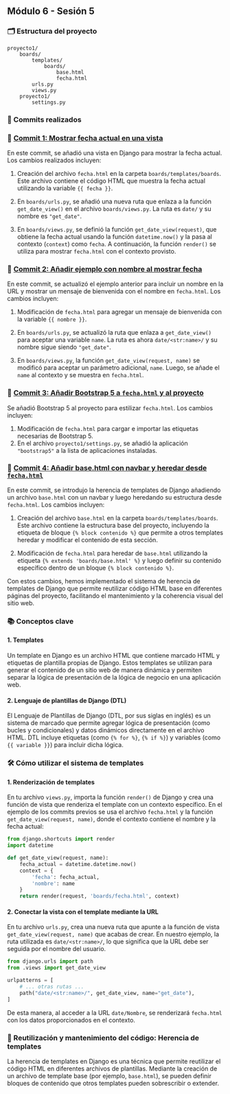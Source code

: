 ## Módulo 6 - Sesión 5

### 🗂️ Estructura del proyecto
```
proyecto1/
    boards/
        templates/
            boards/
                base.html
                fecha.html
        urls.py
        views.py
    proyecto1/
        settings.py
```

### 📝 Commits realizados

### 📝 [Commit 1: Mostrar fecha actual en una vista](https://github.com/zubus/TD-Django-0027/commit/8c487c0ec4797abacb45faf3e9a696ae02902a74)

En este commit, se añadió una vista en Django para mostrar la fecha actual. Los cambios realizados incluyen:

1. Creación del archivo `fecha.html` en la carpeta `boards/templates/boards`. Este archivo contiene el código HTML que muestra la fecha actual utilizando la variable `{{ fecha }}`.

2. En `boards/urls.py`, se añadió una nueva ruta que enlaza a la función `get_date_view()` en el archivo `boards/views.py`. La ruta es `date/` y su nombre es `"get_date"`.

3. En `boards/views.py`, se definió la función `get_date_view(request)`, que obtiene la fecha actual usando la función `datetime.now()` y la pasa al contexto (`context`) como `fecha`. A continuación, la función `render()` se utiliza para mostrar `fecha.html` con el contexto provisto.

### 📝 [Commit 2: Añadir ejemplo con nombre al mostrar fecha](https://github.com/zubus/TD-Django-0027/commit/16bb68d046b0216cdc944beeacf09022260cbdf9)

En este commit, se actualizó el ejemplo anterior para incluir un nombre en la URL y mostrar un mensaje de bienvenida con el nombre en `fecha.html`. Los cambios incluyen:

1. Modificación de `fecha.html` para agregar un mensaje de bienvenida con la variable `{{ nombre }}`.

2. En `boards/urls.py`, se actualizó la ruta que enlaza a `get_date_view()` para aceptar una variable `name`. La ruta es ahora `date/<str:name>/` y su nombre sigue siendo `"get_date"`.

3. En `boards/views.py`, la función `get_date_view(request, name)` se modificó para aceptar un parámetro adicional, `name`. Luego, se añade el `name` al contexto y se muestra en `fecha.html`.

### 📝 [Commit 3: Añadir Bootstrap 5 a `fecha.html` y al proyecto](https://github.com/zubus/TD-Django-0027/commit/f3f3854b29ff9735e78bb759ad5909e7cc4f5eee)

Se añadió Bootstrap 5 al proyecto para estilizar `fecha.html`. Los cambios incluyen:

1. Modificación de `fecha.html` para cargar e importar las etiquetas necesarias de Bootstrap 5.
2. En el archivo `proyecto1/settings.py`, se añadió la aplicación `"bootstrap5"` a la lista de aplicaciones instaladas.

### 📝 [Commit 4: Añadir base.html con navbar y heredar desde `fecha.html`](https://github.com/zubus/TD-Django-0027/commit/e7b910c6de5e4c40badc5a36cae77a4a6ed8b2ca)

En este commit, se introdujo la herencia de templates de Django añadiendo un archivo `base.html` con un navbar y luego heredando su estructura desde `fecha.html`. Los cambios incluyen:

1. Creación del archivo `base.html` en la carpeta `boards/templates/boards`. Este archivo contiene la estructura base del proyecto, incluyendo la etiqueta de bloque `{% block contenido %}` que permite a otros templates heredar y modificar el contenido de esta sección.

2. Modificación de `fecha.html` para heredar de `base.html` utilizando la etiqueta `{% extends 'boards/base.html' %}` y luego definir su contenido específico dentro de un bloque `{% block contenido %}`.

Con estos cambios, hemos implementado el sistema de herencia de templates de Django que permite reutilizar código HTML base en diferentes páginas del proyecto, facilitando el mantenimiento y la coherencia visual del sitio web.

### 📚 Conceptos clave

#### 1. Templates

Un template en Django es un archivo HTML que contiene marcado HTML y etiquetas de plantilla propias de Django. Estos templates se utilizan para generar el contenido de un sitio web de manera dinámica y permiten separar la lógica de presentación de la lógica de negocio en una aplicación web.

#### 2. Lenguaje de plantillas de Django (DTL)

El Lenguaje de Plantillas de Django (DTL, por sus siglas en inglés) es un sistema de marcado que permite agregar lógica de presentación (como bucles y condicionales) y datos dinámicos directamente en el archivo HTML. DTL incluye etiquetas (como `{% for %}`, `{% if %}`) y variables (como `{{ variable }}`) para incluir dicha lógica.

### 🛠️ Cómo utilizar el sistema de templates

#### 1. Renderización de templates

En tu archivo `views.py`, importa la función `render()` de Django y crea una función de vista que renderiza el template con un contexto específico. En el ejemplo de los commits previos se usa el archivo `fecha.html` y la función `get_date_view(request, name)`, donde el contexto contiene el nombre y la fecha actual:

```python
from django.shortcuts import render
import datetime

def get_date_view(request, name):
    fecha_actual = datetime.datetime.now()
    context = {
        'fecha': fecha_actual,
        'nombre': name
    }
    return render(request, 'boards/fecha.html', context)
```

#### 2. Conectar la vista con el template mediante la URL

En tu archivo `urls.py`, crea una nueva ruta que apunte a la función de vista `get_date_view(request, name)` que acabas de crear. En nuestro ejemplo, la ruta utilizada es `date/<str:name>/`, lo que significa que la URL debe ser seguida por el nombre del usuario. 

```python
from django.urls import path
from .views import get_date_view

urlpatterns = [
    # ... otras rutas ...
    path("date/<str:name>/", get_date_view, name="get_date"),
]
```

De esta manera, al acceder a la URL `date/Nombre`, se renderizará `fecha.html` con los datos proporcionados en el contexto.

### 🔄 Reutilización y mantenimiento del código: Herencia de templates

La herencia de templates en Django es una técnica que permite reutilizar el código HTML en diferentes archivos de plantillas. Mediante la creación de un archivo de template base (por ejemplo, `base.html`), se pueden definir bloques de contenido que otros templates pueden sobrescribir o extender.

